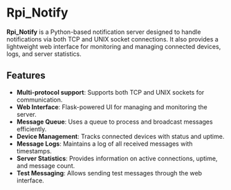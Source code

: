 # Rpi_Notify

**Rpi_Notify** is a Python-based notification server designed to handle notifications via both TCP and UNIX socket connections. It also provides a lightweight web interface for monitoring and managing connected devices, logs, and server statistics.

## Features
- **Multi-protocol support**: Supports both TCP and UNIX sockets for communication.
- **Web Interface**: Flask-powered UI for managing and monitoring the server.
- **Message Queue**: Uses a queue to process and broadcast messages efficiently.
- **Device Management**: Tracks connected devices with status and uptime.
- **Message Logs**: Maintains a log of all received messages with timestamps.
- **Server Statistics**: Provides information on active connections, uptime, and message count.
- **Test Messaging**: Allows sending test messages through the web interface.
